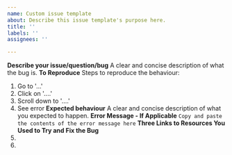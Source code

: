 ```yaml
---
name: Custom issue template
about: Describe this issue template's purpose here.
title: ''
labels: ''
assignees: ''

---
```


**Describe your issue/question/bug**
A clear and concise description of what the bug is.
**To Reproduce**
Steps to reproduce the behaviour:
1. Go to '...'
2. Click on '....'
3. Scroll down to '....'
4. See error
**Expected behaviour**
A clear and concise description of what you expected to happen.
**Error Message - If Applicable**
`Copy and paste the contents of the error message here`
**Three Links to Resources You Used to Try and Fix the Bug**
1.
2.

